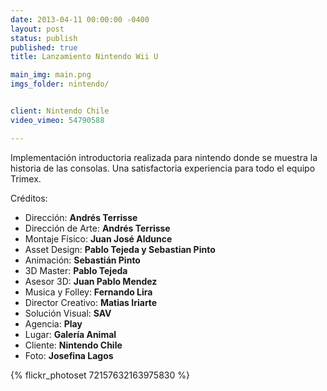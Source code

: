 ```yaml
---
date: 2013-04-11 00:00:00 -0400
layout: post
status: publish
published: true
title: Lanzamiento Nintendo Wii U

main_img: main.png
imgs_folder: nintendo/


client: Nintendo Chile
video_vimeo: 54790588

---
```



Implementación introductoria realizada para nintendo donde se muestra la historia de las consolas. Una satisfactoria experiencia para todo el equipo Trimex.

Créditos:

* Dirección: **Andrés Terrisse**
* Dirección de Arte: **Andrés Terrisse**
* Montaje Físico: **Juan José Aldunce**
* Asset Design: **Pablo Tejeda y Sebastian Pinto**
* Animación: **Sebastián Pinto**
* 3D Master: **Pablo Tejeda**
* Asesor 3D: **Juan Pablo Mendez**
* Musica y Folley: **Fernando Lira**
* Director Creativo: **Matias Iriarte**
* Solución Visual: **SAV**
* Agencia: **Play**
* Lugar: **Galería Animal**
* Cliente: **Nintendo Chile**
* Foto: **Josefina Lagos**

{% flickr_photoset 72157632163975830 %}
<!-- <p> [flickrset id="72157632163975830" thumbnail="thumbnail" photos="9" overlay="true" size="small"] </p> -->

